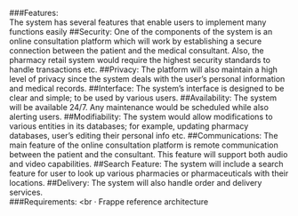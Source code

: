 ###Features:<br/>The system has several features that enable users to implement many functions easily
##Security: One of the components of the system is an online consultation platform which will work by establishing a secure connection between the patient and the medical consultant. Also, the pharmacy retail system would require the highest security standards to handle transactions etc.
##Privacy: The platform will also maintain a high level of privacy since the system deals with the user’s personal information and medical records.
##Interface: The system’s interface is designed to be clear and simple; to be used by various users.
##Availability: The system will be available 24/7. Any maintenance would be scheduled while also alerting users.
##Modifiability: The system would allow modifications to various entities in its databases; for example, updating pharmacy databases, user’s editing their personal info etc.
##Communications: The main feature of the online consultation platform is remote communication between the patient and the consultant. This feature will support both audio and video capabilities.
##Search Feature: The system will include a search feature for user to look up various pharmacies or pharmaceuticals with their locations.
##Delivery: The system will also handle order and delivery services. 
<br/>
###Requirements: <br ·	Frappe reference architecture 
